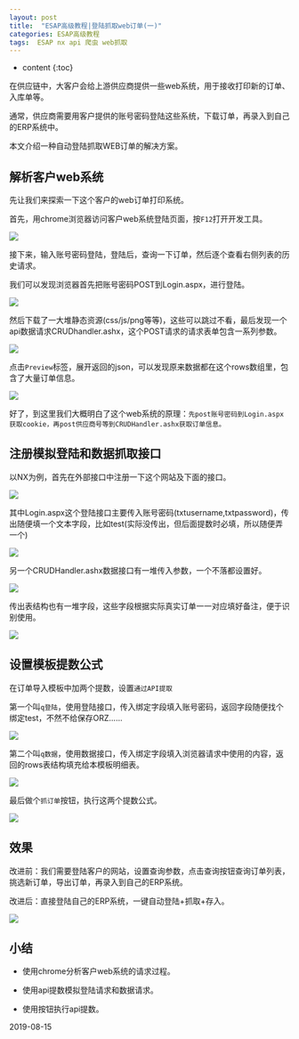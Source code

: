 ```yaml
---
layout: post
title:  "ESAP高级教程|登陆抓取web订单(一)"
categories: ESAP高级教程
tags:  ESAP nx api 爬虫 web抓取
---
```


* content
{:toc}

在供应链中，大客户会给上游供应商提供一些web系统，用于接收打印新的订单、入库单等。

通常，供应商需要用客户提供的账号密码登陆这些系统，下载订单，再录入到自己的ERP系统中。

本文介绍一种自动登陆抓取WEB订单的解决方案。

## 解析客户web系统

先让我们来探索一下这个客户的web订单打印系统。

首先，用chrome浏览器访问客户web系统登陆页面，按`F12`打开开发工具。

![](/img/esap10a-1.png)

接下来，输入账号密码登陆，登陆后，查询一下订单，然后逐个查看右侧列表的历史请求。

我们可以发现浏览器首先把账号密码POST到Login.aspx，进行登陆。

![](/img/esap10a-2.png)

然后下载了一大堆静态资源(css/js/png等等)，这些可以跳过不看，最后发现一个api数据请求CRUDhandler.ashx，这个POST请求的请求表单包含一系列参数。

![](/img/esap10a-3.png)

点击`Preview`标签，展开返回的json，可以发现原来数据都在这个rows数组里，包含了大量订单信息。

![](/img/esap10a-4.png)

好了，到这里我们大概明白了这个web系统的原理：`先post账号密码到Login.aspx获取cookie，再post供应商号等到CRUDHandler.ashx获取订单信息。`

## 注册模拟登陆和数据抓取接口

以NX为例，首先在外部接口中注册一下这个网站及下面的接口。

![](/img/esap10a-5.png)

其中Login.aspx这个登陆接口主要传入账号密码(txtusername,txtpassword)，传出随便填一个文本字段，比如test(实际没传出，但后面提数时必填，所以随便弄一个)

![](/img/esap10a-6.png)

另一个CRUDHandler.ashx数据接口有一堆传入参数，一个不落都设置好。

![](/img/esap10a-7.png)

传出表结构也有一堆字段，这些字段根据实际真实订单一一对应填好备注，便于识别使用。

![](/img/esap10a-8.png)

## 设置模板提数公式

在订单导入模板中加两个提数，设置`通过API提取`

第一个叫`q登陆`，使用登陆接口，传入绑定字段填入账号密码，返回字段随便找个绑定test，不然不给保存ORZ……

![](/img/esap10a-9.png)

第二个叫`q数据`，使用数据接口，传入绑定字段填入浏览器请求中使用的内容，返回的rows表结构填充给本模板明细表。

![](/img/esap10a-10.png)

最后做个`抓订单`按钮，执行这两个提数公式。

![](/img/esap10a-11.png)

## 效果

改进前：我们需要登陆客户的网站，设置查询参数，点击查询按钮查询订单列表，挑选新订单，导出订单，再录入到自己的ERP系统。

改进后：直接登陆自己的ERP系统，一键自动登陆+抓取+存入。

![](/img/esap10a-12.png)

## 小结

* 使用chrome分析客户web系统的请求过程。

* 使用api提数模拟登陆请求和数据请求。

* 使用按钮执行api提数。

2019-08-15